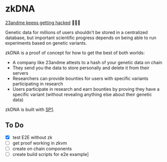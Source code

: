 # zkDNA

[23andme keeps getting hacked](https://techcrunch.com/2023/12/04/23andme-confirms-hackers-stole-ancestry-data-on-6-9-million-users/) 🤦🏻‍♂️

Genetic data for millions of users shouldn't be stored in a centralized database, but important scientific progress depends on being able to run experiments based on genetic variants.

zkDNA is a proof of concept for how to get the best of both worlds:
- A company like 23andme attests to a hash of your genetic data on chain
- They send you the data to store personally and delete it from their servers
- Researchers can provide bounties for users with specific variants participating in research
- Users participate in research and earn bounties by proving they have a specific variant (without revealing anything else about their genetic data)

zkDNA is built with [SP1](https://github.com/succinctlabs/sp1/).

## To Do

- [x] test E2E without zk
- [ ] get proof working in zkvm
- [ ] create on chain components
- [ ] create build scripts for e2e example]
